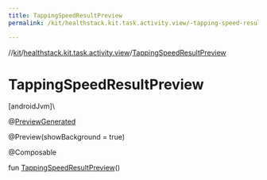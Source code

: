 ```yaml
---
title: TappingSpeedResultPreview
permalink: /kit/healthstack.kit.task.activity.view/-tapping-speed-result-preview.html

---
```

//[kit](../../index.html)/[healthstack.kit.task.activity.view](index.html)/[TappingSpeedResultPreview](-tapping-speed-result-preview.html)



# TappingSpeedResultPreview



[androidJvm]\




@[PreviewGenerated](../healthstack.kit.annotation/-preview-generated/index.html)



@Preview(showBackground = true)



@Composable



fun [TappingSpeedResultPreview](-tapping-speed-result-preview.html)()




